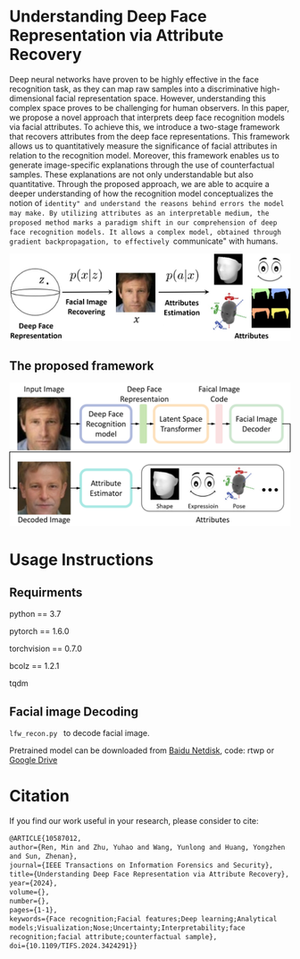 # Understanding Deep Face Representation via Attribute Recovery

Deep neural networks have proven to be highly effective in the face recognition task, as they can map raw samples into a discriminative high-dimensional facial representation space. However, understanding this complex space proves to be challenging for human observers. In this paper, we propose a novel approach that interprets deep face recognition models via facial attributes. To achieve this, we introduce a two-stage framework that recovers attributes from the deep face representations. This framework allows us to quantitatively measure the significance of facial attributes in relation to the recognition model. Moreover, this framework enables us to generate image-specific explanations through the use of counterfactual samples. These explanations are not only understandable but also quantitative. Through the proposed approach, we are able to acquire a deeper understanding of how the recognition model conceptualizes the notion of ``identity" and understand the reasons behind errors the model may make. By utilizing attributes as an interpretable medium, the proposed method marks a paradigm shift in our comprehension of deep face recognition models. It allows a complex model, obtained through gradient backpropagation, to effectively ``communicate" with humans.

![arch](method.png)

## The proposed framework

![arch](framework_infe.png)

# Usage Instructions

## Requirments

python == 3.7

pytorch == 1.6.0

torchvision == 0.7.0

bcolz == 1.2.1

tqdm



## Facial image Decoding

`lfw_recon.py ` to decode facial image.

Pretrained model can be downloaded from [Baidu Netdisk](https://pan.baidu.com/s/1pcF7fq4JtoQQzraq3TR5-w?pwd=rtwp), code: rtwp
or [Google Drive](https://drive.google.com/drive/folders/1mDMeZgqTiaoOvDN6DhFQ7t45IOVAV5jX?usp=sharing)

# Citation
If you find our work useful in your research, please consider to cite:

    @ARTICLE{10587012,
    author={Ren, Min and Zhu, Yuhao and Wang, Yunlong and Huang, Yongzhen and Sun, Zhenan},
    journal={IEEE Transactions on Information Forensics and Security}, 
    title={Understanding Deep Face Representation via Attribute Recovery}, 
    year={2024},
    volume={},
    number={},
    pages={1-1},
    keywords={Face recognition;Facial features;Deep learning;Analytical models;Visualization;Nose;Uncertainty;Interpretability;face recognition;facial attribute;counterfactual sample},
    doi={10.1109/TIFS.2024.3424291}}

